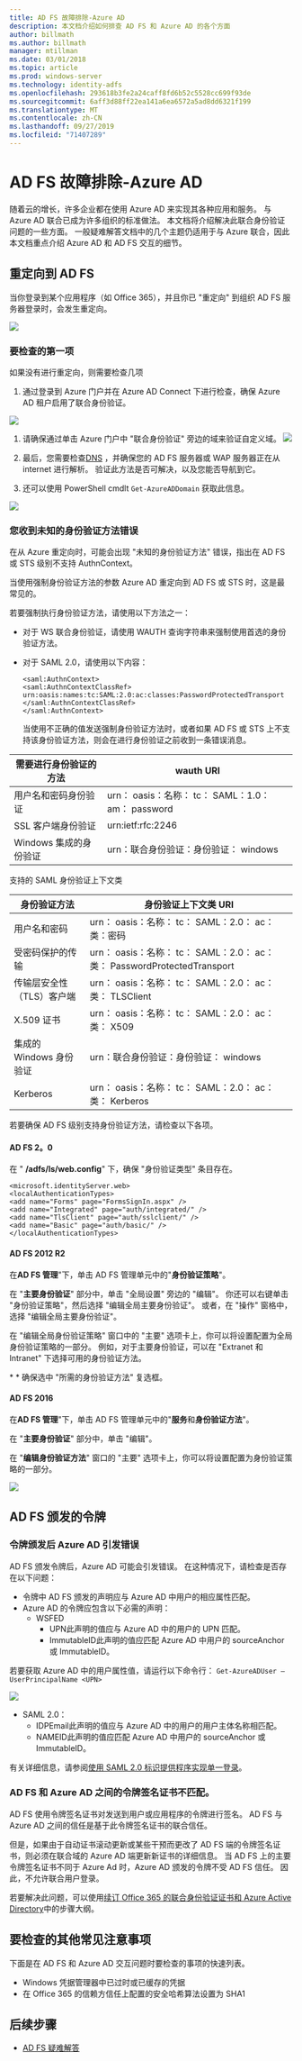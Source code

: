 ```yaml
---
title: AD FS 故障排除-Azure AD
description: 本文档介绍如何排查 AD FS 和 Azure AD 的各个方面
author: billmath
ms.author: billmath
manager: mtillman
ms.date: 03/01/2018
ms.topic: article
ms.prod: windows-server
ms.technology: identity-adfs
ms.openlocfilehash: 293618b3fe2a24caff8fd6b52c5528cc699f93de
ms.sourcegitcommit: 6aff3d88ff22ea141a6ea6572a5ad8dd6321f199
ms.translationtype: MT
ms.contentlocale: zh-CN
ms.lasthandoff: 09/27/2019
ms.locfileid: "71407289"
---
```

# <a name="ad-fs-troubleshooting---azure-ad"></a>AD FS 故障排除-Azure AD
随着云的增长，许多企业都在使用 Azure AD 来实现其各种应用和服务。  与 Azure AD 联合已成为许多组织的标准做法。  本文档将介绍解决此联合身份验证问题的一些方面。  一般疑难解答文档中的几个主题仍适用于与 Azure 联合，因此本文档重点介绍 Azure AD 和 AD FS 交互的细节。

## <a name="redirection-to-ad-fs"></a>重定向到 AD FS
当你登录到某个应用程序（如 Office 365），并且你已 "重定向" 到组织 AD FS 服务器登录时，会发生重定向。

![](media/ad-fs-tshoot-azure/azure1.png)


### <a name="first-things-to-check"></a>要检查的第一项
如果没有进行重定向，则需要检查几项

   1. 通过登录到 Azure 门户并在 Azure AD Connect 下进行检查，确保 Azure AD 租户启用了联合身份验证。

![](media/ad-fs-tshoot-azure/azure2.png)

1. 请确保通过单击 Azure 门户中 "联合身份验证" 旁边的域来验证自定义域。
   ![](media/ad-fs-tshoot-azure/azure3.png)

2. 最后，您需要检查[DNS](ad-fs-tshoot-dns.md) ，并确保您的 AD FS 服务器或 WAP 服务器正在从 internet 进行解析。  验证此方法是否可解决，以及您能否导航到它。
3. 还可以使用 PowerShell cmdlt `Get-AzureADDomain` 获取此信息。

![](media/ad-fs-tshoot-azure/azure6.png)

### <a name="you-are-receiving-an-unknown-auth-method-error"></a>您收到未知的身份验证方法错误
在从 Azure 重定向时，可能会出现 "未知的身份验证方法" 错误，指出在 AD FS 或 STS 级别不支持 AuthnContext。 

当使用强制身份验证方法的参数 Azure AD 重定向到 AD FS 或 STS 时，这是最常见的。 

若要强制执行身份验证方法，请使用以下方法之一：
- 对于 WS 联合身份验证，请使用 WAUTH 查询字符串来强制使用首选的身份验证方法。

- 对于 SAML 2.0，请使用以下内容：
  ```
  <saml:AuthnContext>
  <saml:AuthnContextClassRef>
  urn:oasis:names:tc:SAML:2.0:ac:classes:PasswordProtectedTransport
  </saml:AuthnContextClassRef>
  </saml:AuthnContext>
  ```
  当使用不正确的值发送强制身份验证方法时，或者如果 AD FS 或 STS 上不支持该身份验证方法，则会在进行身份验证之前收到一条错误消息。

|需要进行身份验证的方法|wauth URI|
|-----|-----|
|用户名和密码身份验证|urn： oasis：名称： tc： SAML：1.0： am： password|
|SSL 客户端身份验证|urn:ietf:rfc:2246|
|Windows 集成的身份验证|urn：联合身份验证：身份验证： windows|

支持的 SAML 身份验证上下文类

|身份验证方法|身份验证上下文类 URI|
|-----|-----| 
|用户名和密码|urn： oasis：名称： tc： SAML：2.0： ac：类：密码|
|受密码保护的传输|urn： oasis：名称： tc： SAML：2.0： ac：类： PasswordProtectedTransport|
|传输层安全性（TLS）客户端|urn： oasis：名称： tc： SAML：2.0： ac：类： TLSClient
|X.509 证书|urn： oasis：名称： tc： SAML：2.0： ac：类： X509
|集成的 Windows 身份验证|urn：联合身份验证：身份验证： windows|
|Kerberos|urn： oasis：名称： tc： SAML：2.0： ac：类： Kerberos|

若要确保 AD FS 级别支持身份验证方法，请检查以下各项。

#### <a name="ad-fs-20"></a>AD FS 2。0 

在 " **/adfs/ls/web.config**" 下，确保 "身份验证类型" 条目存在。

```
<microsoft.identityServer.web>
<localAuthenticationTypes>
<add name="Forms" page="FormsSignIn.aspx" />
<add name="Integrated" page="auth/integrated/" />
<add name="TlsClient" page="auth/sslclient/" />
<add name="Basic" page="auth/basic/" />
</localAuthenticationTypes>
```

#### <a name="ad-fs-2012-r2"></a>AD FS 2012 R2

在**AD FS 管理**"下，单击 AD FS 管理单元中的"**身份验证策略**"。

在 "**主要身份验证**" 部分中，单击 "全局设置" 旁边的 "编辑"。 你还可以右键单击 "身份验证策略"，然后选择 "编辑全局主要身份验证"。 或者，在 "操作" 窗格中，选择 "编辑全局主要身份验证"。

在 "编辑全局身份验证策略" 窗口中的 "主要" 选项卡上，你可以将设置配置为全局身份验证策略的一部分。 例如，对于主要身份验证，可以在 "Extranet 和 Intranet" 下选择可用的身份验证方法。

\* * 确保选中 "所需的身份验证方法" 复选框。 

#### <a name="ad-fs-2016"></a>AD FS 2016

在**AD FS 管理**"下，单击 AD FS 管理单元中的"**服务**和**身份验证方法**"。

在 "**主要身份验证**" 部分中，单击 "编辑"。

在 "**编辑身份验证方法**" 窗口的 "主要" 选项卡上，你可以将设置配置为身份验证策略的一部分。

![](media/ad-fs-tshoot-azure/azure4.png)

## <a name="tokens-issued-by-ad-fs"></a>AD FS 颁发的令牌

### <a name="azure-ad-throws-error-after-token-issuance"></a>令牌颁发后 Azure AD 引发错误
AD FS 颁发令牌后，Azure AD 可能会引发错误。 在这种情况下，请检查是否存在以下问题：
- 令牌中 AD FS 颁发的声明应与 Azure AD 中用户的相应属性匹配。
- Azure AD 的令牌应包含以下必需的声明：
    - WSFED 
        - UPN此声明的值应与 Azure AD 中的用户的 UPN 匹配。
        - ImmutableID此声明的值应匹配 Azure AD 中用户的 sourceAnchor 或 ImmutableID。

若要获取 Azure AD 中的用户属性值，请运行以下命令行： `Get-AzureADUser –UserPrincipalName <UPN>`

![](media/ad-fs-tshoot-azure/azure5.png)

   - SAML 2.0：
       - IDPEmail此声明的值应与 Azure AD 中的用户的用户主体名称相匹配。
       - NAMEID此声明的值应匹配 Azure AD 中用户的 sourceAnchor 或 ImmutableID。

有关详细信息，请参阅[使用 SAML 2.0 标识提供程序实现单一登录](https://technet.microsoft.com/library/dn641269.aspx)。

### <a name="token-signing-certificate-mismatch-between-ad-fs-and-azure-ad"></a>AD FS 和 Azure AD 之间的令牌签名证书不匹配。

AD FS 使用令牌签名证书对发送到用户或应用程序的令牌进行签名。 AD FS 与 Azure AD 之间的信任是基于此令牌签名证书的联合信任。

但是，如果由于自动证书滚动更新或某些干预而更改了 AD FS 端的令牌签名证书，则必须在联合域的 Azure AD 端更新新证书的详细信息。 当 AD FS 上的主要令牌签名证书不同于 Azure Ad 时，Azure AD 颁发的令牌不受 AD FS 信任。 因此，不允许联合用户登录。

若要解决此问题，可以使用[续订 Office 365 的联合身份验证证书和 Azure Active Directory](https://docs.microsoft.com/azure/active-directory/connect/active-directory-aadconnect-o365-certs)中的步骤大纲。

## <a name="other-common-things-to-check"></a>要检查的其他常见注意事项
下面是在 AD FS 和 Azure AD 交互问题时要检查的事项的快速列表。
- Windows 凭据管理器中已过时或已缓存的凭据
- 在 Office 365 的信赖方信任上配置的安全哈希算法设置为 SHA1

## <a name="next-steps"></a>后续步骤

- [AD FS 疑难解答](ad-fs-tshoot-overview.md)